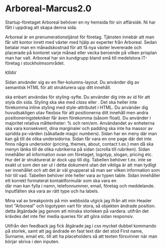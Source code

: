 # Arboreal-Marcus2.0

Startup-företaget Arboreal behöver en ny hemsida för sin affärsidé. Ni har fått i uppdrag att skapa denna sida.

Arboreal är en prenumerationstjänst för företag. Tjänsten innebär att man får sitt kontor inrett med växter med hjälp av experter från Arboreal. Sedan betalar man en månadskostnad för att få nya växter levererade och placerade på kontoret varje månad eller vecka beroende på vilken prisplan man har valt. Arboreal har sin kundgrupp bland små till medelstora IT-företag i stockholmsområdet.




KRAV

Sidan använder sig av en fler-kolumns-layout.
Du använder dig av semantisk HTML för att strukturera upp ditt innehåll. <div> ska enbart användas för styling-syfte.
Du använder dig inte av id för att styla din sida. Styling ska ske med _class_ eller <tag>. Det ska heller inte förekomma inline styling med style-attributet i HTML.
Du använder dig huvudsakligen utav flexbox för att positionerna ditt innehåll men andra positioneringstekniker får även förekomma (såsom float).
Du använder i majoritet relativa måttenheter: % och rem/em. Användandet av enheterna ska vara konsekvent, dina marginaler och padding ska inte ha massor av spridda px-värden (såkallade magic numbers).
Sidan har en meny där man kan gå till de olika undersidorna. Sidan får vara en one page där det inte finns några undersidor (pricing, themes, about, contact t.ex.) men då ska menyn länka till de olika rubrikerna på sidan (scrolla till rubriken).
Sidan innehåller all information ovan om företaget, logotyp, slogan, pricing etc. Hur det är strukturerat är dock upp till dig. Tabellen behöver t.ex. inte se exakt ut som den ser ut i detta dokument utan det viktiga är att man tydligt ser innehållet och att det är väl grupperat så man ser vilken information som hör till vad. Tabellen behöver inte heller vara av typen table.
Sidan innehåller ett korrekt formaterat kontaktformulär som ska vara en <form> där man kan fylla i namn, telefonnummer, email, företag och meddelande. Inputfälten ska vara av rätt type och ha labels.




Mina val av breakpoints på min webbsida utgick jag ifrån att min Header text "Arboreal" och logotypen vart för stora, så objekten ändrade position. detta åtgärdade jag genom att minska storleken på vardera. utifrån det krävdes det inte fler media queries för att göra sidan responsiv. 

Utifrån den feedback jag fick åtgärade jag i css mycket dubbel kommando på storlek, samt att jag ändrade en fast text där det stod First name, Surname, email etc. till att ha placeholders så att texten försvinner när man börjar skriva i den inputen. 
